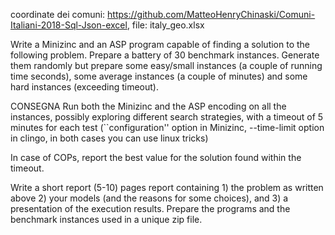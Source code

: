 coordinate dei comuni:
https://github.com/MatteoHenryChinaski/Comuni-Italiani-2018-Sql-Json-excel, file: italy_geo.xlsx

Write a Minizinc and an ASP program capable of finding a solution to the
following  problem. Prepare a battery of 30 benchmark instances.
Generate them randomly but prepare some easy/small instances (a couple
of running time seconds),
some average instances (a couple of minutes) and some hard instances
(exceeding timeout).

CONSEGNA
Run both the Minizinc and the ASP encoding on all the instances,
possibly exploring different search strategies,
with a timeout of 5 minutes for each test
(``configuration'' option in Minizinc, --time-limit option in clingo, in
both cases you can use linux tricks)

In case of COPs, report the best value for the solution found within the
timeout.

Write a short report (5-10) pages report containing 1) the problem
as written above 2) your models (and the reasons for some choices),
and 3) a presentation of the execution results.
Prepare the programs and the benchmark instances used in a unique zip file.